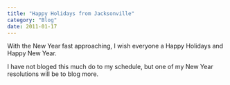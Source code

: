 ```yaml
---
title: "Happy Holidays from Jacksonville"
category: "Blog"
date: 2011-01-17
---
```



With the New Year fast approaching, I wish everyone a Happy Holidays and Happy New Year.

I have not bloged this much do to my schedule, but one of my New Year resolutions will be to blog more.